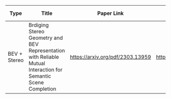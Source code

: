 
|Type | Title | Paper Link | Repo Link | Review Markdown|
|-----|-------|------------|-----------|----------------|
|BEV + Stereo | Brdiging Stereo Geometry and BEV Representation with Reliable Mutual Interaction for Semantic Scene Completion | https://arxiv.org/pdf/2303.13959 | https://github.com/Arlo0o/StereoScene | |


